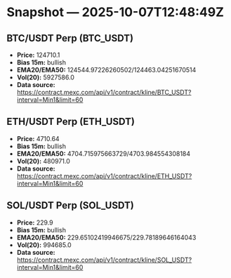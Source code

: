 # Snapshot — 2025-10-07T12:48:49Z

## BTC/USDT Perp (BTC_USDT)
- **Price:** 124710.1
- **Bias 15m:** bullish
- **EMA20/EMA50:** 124544.97226260502/124463.04251670514
- **Vol(20):** 5927586.0
- **Data source:** https://contract.mexc.com/api/v1/contract/kline/BTC_USDT?interval=Min1&limit=60

## ETH/USDT Perp (ETH_USDT)
- **Price:** 4710.64
- **Bias 15m:** bullish
- **EMA20/EMA50:** 4704.715975663729/4703.984554308184
- **Vol(20):** 480971.0
- **Data source:** https://contract.mexc.com/api/v1/contract/kline/ETH_USDT?interval=Min1&limit=60

## SOL/USDT Perp (SOL_USDT)
- **Price:** 229.9
- **Bias 15m:** bullish
- **EMA20/EMA50:** 229.65102419946675/229.78189646164043
- **Vol(20):** 994685.0
- **Data source:** https://contract.mexc.com/api/v1/contract/kline/SOL_USDT?interval=Min1&limit=60
